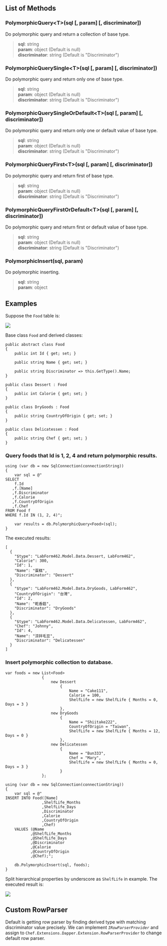 ## List of Methods

### PolymorphicQuery&lt;T&gt;(sql [, param] [, discriminator])

Do polymorphic query and return a collection of base type.

> **sql**: string<br />
> **param**: object (Default is null)<br />
> **discriminator**: string (Default is "Discriminator")

### PolymorphicQuerySingle&lt;T&gt;(sql [, param] [, discriminator])

Do polymorphic query and return only one of base type.

> **sql**: string<br />
> **param**: object (Default is null)<br />
> **discriminator**: string (Default is "Discriminator")

### PolymorphicQuerySingleOrDefault&lt;T&gt;(sql [, param] [, discriminator])

Do polymorphic query and return only one or default value of base type.

> **sql**: string<br />
> **param**: object (Default is null)<br />
> **discriminator**: string (Default is "Discriminator")

### PolymorphicQueryFirst&lt;T&gt;(sql [, param] [, discriminator])

Do polymorphic query and return first of base type.

> **sql**: string<br />
> **param**: object (Default is null)<br />
> **discriminator**: string (Default is "Discriminator")

### PolymorphicQueryFirstOrDefault&lt;T&gt;(sql [, param] [, discriminator])

Do polymorphic query and return first or default value of base type.

> **sql**: string<br />
> **param**: object (Default is null)<br />
> **discriminator**: string (Default is "Discriminator")

### PolymorphicInsert(sql, param)

Do polymorphic inserting.

> **sql**: string<br />
> **param**: object

## Examples

Suppose the `Food` table is:

![](https://i.imgur.com/Mw6EErT.png)

Base class `Food` and derived classes:

    public abstract class Food
    {
        public int Id { get; set; }

        public string Name { get; set; }

        public string Discriminator => this.GetType().Name;
    }

    public class Dessert : Food
    {
        public int Calorie { get; set; }
    }

    public class DryGoods : Food
    {
        public string CountryOfOrigin { get; set; }
    }

    public class Delicatessen : Food
    {
        public string Chef { get; set; }
    }

### Query foods that Id is 1, 2, 4 and return polymorphic results.

    using (var db = new SqlConnection(connectionString))
    {
        var sql = @"
    SELECT
        f.Id
       ,f.[Name]
       ,f.Discriminator
       ,f.Calorie
       ,f.CountryOfOrigin
       ,f.Chef
    FROM Food f
    WHERE f.Id IN (1, 2, 4)";
    
        var results = db.PolymorphicQuery<Food>(sql);
    }

The executed results:

    [
      {
        "$type": "LabForm462.Model.Data.Dessert, LabForm462",
        "Calorie": 300,
        "Id": 1,
        "Name": "蛋糕",
        "Discriminator": "Dessert"
      },
      {
        "$type": "LabForm462.Model.Data.DryGoods, LabForm462",
        "CountryOfOrigin": "台灣",
        "Id": 2,
        "Name": "乾香菇",
        "Discriminator": "DryGoods"
      },
      {
        "$type": "LabForm462.Model.Data.Delicatessen, LabForm462",
        "Chef": "Johnny",
        "Id": 4,
        "Name": "涼拌毛豆",
        "Discriminator": "Delicatessen"
      }
    ]

### Insert polymorphic collection to database.

    var foods = new List<Food>
                    {
                        new Dessert
                            {
                                Name = "Cake111",
                                Calorie = 100,
                                ShelfLife = new ShelfLife { Months = 0, Days = 3 }
                            },
                        new DryGoods
                            {
                                Name = "Shiitake222",
                                CountryOfOrigin = "Taiwan",
                                ShelfLife = new ShelfLife { Months = 12, Days = 0 }
                            },
                        new Delicatessen
                            {
                                Name = "Bun333",
                                Chef = "Mary",
                                ShelfLife = new ShelfLife { Months = 0, Days = 3 }
                            }
                    };
    
    using (var db = new SqlConnection(connectionString))
    {
        var sql = @"
    INSERT INTO Food([Name]
                    ,ShelfLife_Months
                    ,ShelfLife_Days
                    ,Discriminator
                    ,Calorie
                    ,CountryOfOrigin
                    ,Chef)
        VALUES (@Name
               ,@ShelfLife_Months
               ,@ShelfLife_Days
               ,@Discriminator
               ,@Calorie
               ,@CountryOfOrigin
               ,@Chef);";
    
        db.PolymorphicInsert(sql, foods);
    }

Split hierarchical properties by underscore as `ShelfLife` in example. The executed result is:

![](https://i.imgur.com/g5tCZJ3.png)

## Custom RowParser

Default is getting row parser by finding derived type with matching discriminator value precisely. We can implement *`IRowParserProvider`* and assign to `Chef.Extensions.Dapper.Extension.RowParserProvider` to change default row parser.
